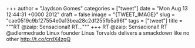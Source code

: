 
+++
author = "Jaydson Gomes"
categories = ["tweet"]
date = "Mon Aug 13 12:44:31 +0000 2012"
draft = false
image = "{TWEET_IMAGE}"
slug = "cae0519c9bf27554e0a13bea28c2df255fb5a96f"
tags = ["tweet"]
title = """RT @zaip: Sensacional! RT..."""
+++
RT @zaip: Sensacional! RT @adlermedrado Linux founder Linus Torvalds delivers a smackdown like no other http://t.co/crdX4zgQ

